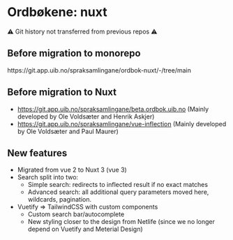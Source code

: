 # Ordbøkene: nuxt
:warning: Git history not transferred from previous repos :warning:
## Before migration to monorepo
<p>https://git.app.uib.no/spraksamlingane/ordbok-nuxt/-/tree/main</p>

## Before migration to Nuxt
* https://git.app.uib.no/spraksamlingane/beta.ordbok.uib.no (Mainly developed by Ole Voldsæter and Henrik Askjer)
* https://git.app.uib.no/spraksamlingane/vue-inflection (Mainly developed by Ole Voldsæter and Paul Maurer)


## New features
* Migrated from vue 2 to Nuxt 3 (vue 3)
* Search split into two:
    - Simple search: redirects to inflected result if no exact matches
    - Advanced search: all additional query parameters moved here, wildcards, pagination.
* Vuetify => TailwindCSS with custom components
    - Custom search bar/autocomplete
    - New styling closer to the design from Netlife (since we no longer depend on Vuetify and Meterial Design)